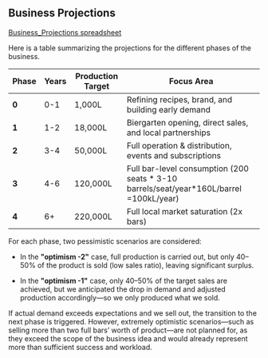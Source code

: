 ## Business Projections
[Business_Projections spreadsheet](https://docs.google.com/spreadsheets/d/1i1qvkoGsZDia1ozenOaS76aTAC3JZTy28vB54YDQDlE/edit?usp=sharing)

Here is a table summarizing the projections for the different phases of the business.


| Phase  | Years  | Production Target | Focus Area |
|--------|--------|-----------------|----------------|
| **0**  | 0-1    | 1,000L | Refining recipes, brand, and building early demand |
| **1**  | 1-2    | 18,000L | Biergarten opening, direct sales, and local partnerships |
| **2**  | 3-4    | 50,000L | Full operation & distribution, events and subscriptions |
| **3**  | 4-6    | 120,000L |  Full bar-level consumption (200 seats * 3-10 barrels/seat/year*160L/barrel =100kL/year) |
| **4**  | 6+     | 220,000L | Full local market saturation (2x bars) |


For each phase, two pessimistic scenarios are considered:

- In the **"optimism -2"** case, full production is carried out, but only 40–50% of the product is sold (low sales ratio), leaving significant surplus.

- In the **"optimism -1"** case, only 40–50% of the target sales are achieved, but we anticipated the drop in demand and adjusted production accordingly—so we only produced what we sold.

If actual demand exceeds expectations and we sell out, the transition to the next phase is triggered. However, extremely optimistic scenarios—such as selling more than two full bars’ worth of product—are not planned for, as they exceed the scope of the business idea and would already represent more than sufficient success and workload.
